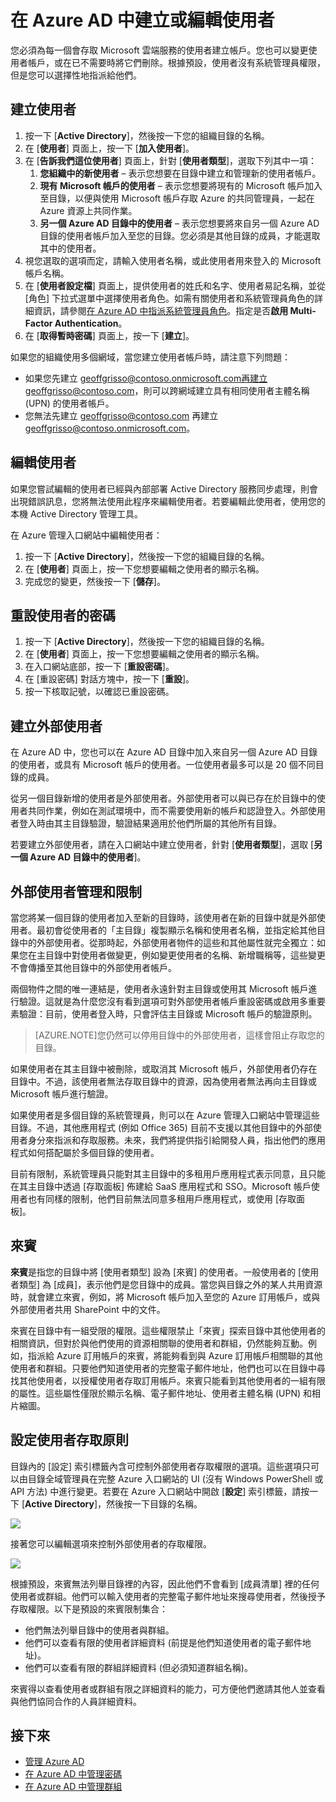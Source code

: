<properties
	pageTitle="在 Azure AD 中建立或編輯使用者"
	description="說明如何在 Azure AD 中建立或編輯使用者帳戶的主題。"
	services="active-directory"
	documentationCenter=""
	authors="curtand"
	manager="stevenpo"
	editor=""/>

<tags
	ms.service="active-directory"
	ms.workload="identity"
	ms.tgt_pltfrm="na"
	ms.devlang="na"
	ms.topic="article"
	ms.date="09/21/2015"
	ms.author="curtand"/>

# 在 Azure AD 中建立或編輯使用者

您必須為每一個會存取 Microsoft 雲端服務的使用者建立帳戶。您也可以變更使用者帳戶，或在已不需要時將它們刪除。根據預設，使用者沒有系統管理員權限，但是您可以選擇性地指派給他們。

## 建立使用者

1. 按一下 [**Active Directory**]，然後按一下您的組織目錄的名稱。
2. 在 [**使用者**] 頁面上，按一下 [**加入使用者**]。
3. 在 [**告訴我們這位使用者**] 頁面上，針對 [**使用者類型**]，選取下列其中一項：
	1. **您組織中的新使用者** – 表示您想要在目錄中建立和管理新的使用者帳戶。
	2. **現有 Microsoft 帳戶的使用者** – 表示您想要將現有的 Microsoft 帳戶加入至目錄，以便與使用 Microsoft 帳戶存取 Azure 的共同管理員，一起在 Azure 資源上共同作業。
	3. **另一個 Azure AD 目錄中的使用者** – 表示您想要將來自另一個 Azure AD 目錄的使用者帳戶加入至您的目錄。您必須是其他目錄的成員，才能選取其中的使用者。
4. 視您選取的選項而定，請輸入使用者名稱，或此使用者用來登入的 Microsoft 帳戶名稱。
5. 在 [**使用者設定檔**] 頁面上，提供使用者的姓氏和名字、使用者易記名稱，並從 [角色] 下拉式選單中選擇使用者角色。如需有關使用者和系統管理員角色的詳細資訊，請參閱[在 Azure AD 中指派系統管理員角色](active-directory-assign-admin-roles.md)。指定是否**啟用 Multi-Factor Authentication**。
6. 在 [**取得暫時密碼**] 頁面上，按一下 [**建立**]。

如果您的組織使用多個網域，當您建立使用者帳戶時，請注意下列問題：

- 如果您先建立 geoffgrisso@contoso.onmicrosoft.com再建立 geoffgrisso@contoso.com，則可以跨網域建立具有相同使用者主體名稱 (UPN) 的使用者帳戶。
- 您無法先建立 geoffgrisso@contoso.com 再建立 geoffgrisso@contoso.onmicrosoft.com。

## 編輯使用者

如果您嘗試編輯的使用者已經與內部部署 Active Directory 服務同步處理，則會出現錯誤訊息，您將無法使用此程序來編輯使用者。若要編輯此使用者，使用您的本機 Active Directory 管理工具。

在 Azure 管理入口網站中編輯使用者：

1. 按一下 [**Active Directory**]，然後按一下您的組織目錄的名稱。
2. 在 [**使用者**] 頁面上，按一下您想要編輯之使用者的顯示名稱。
3. 完成您的變更，然後按一下 [**儲存**]。

## 重設使用者的密碼

1. 按一下 [**Active Directory**]，然後按一下您的組織目錄的名稱。
2. 在 [**使用者**] 頁面上，按一下您想要編輯之使用者的顯示名稱。
3. 在入口網站底部，按一下 [**重設密碼**]。
4. 在 [重設密碼] 對話方塊中，按一下 [**重設**]。
5. 按一下核取記號，以確認已重設密碼。

## 建立外部使用者

在 Azure AD 中，您也可以在 Azure AD 目錄中加入來自另一個 Azure AD 目錄的使用者，或具有 Microsoft 帳戶的使用者。一位使用者最多可以是 20 個不同目錄的成員。

從另一個目錄新增的使用者是外部使用者。外部使用者可以與已存在於目錄中的使用者共同作業，例如在測試環境中，而不需要使用新的帳戶和認證登入。外部使用者登入時由其主目錄驗證，驗證結果適用於他們所屬的其他所有目錄。

若要建立外部使用者，請在入口網站中建立使用者，針對 [**使用者類型**]，選取 [**另一個 Azure AD 目錄中的使用者**]。

## 外部使用者管理和限制

當您將某一個目錄的使用者加入至新的目錄時，該使用者在新的目錄中就是外部使用者。最初會從使用者的「主目錄」複製顯示名稱和使用者名稱，並指定給其他目錄中的外部使用者。從那時起，外部使用者物件的這些和其他屬性就完全獨立：如果您在主目錄中對使用者做變更，例如變更使用者的名稱、新增職稱等，這些變更不會傳播至其他目錄中的外部使用者帳戶。

兩個物件之間的唯一連結是，使用者永遠針對主目錄或使用其 Microsoft 帳戶進行驗證。這就是為什麼您沒有看到選項可對外部使用者帳戶重設密碼或啟用多重要素驗證：目前，使用者登入時，只會評估主目錄或 Microsoft 帳戶的驗證原則。

> [AZURE.NOTE]您仍然可以停用目錄中的外部使用者，這樣會阻止存取您的目錄。

如果使用者在其主目錄中被刪除，或取消其 Microsoft 帳戶，外部使用者仍存在目錄中。不過，該使用者無法存取目錄中的資源，因為使用者無法再向主目錄或 Microsoft 帳戶進行驗證。

如果使用者是多個目錄的系統管理員，則可以在 Azure 管理入口網站中管理這些目錄。不過，其他應用程式 (例如 Office 365) 目前不支援以其他目錄中的外部使用者身分來指派和存取服務。未來，我們將提供指引給開發人員，指出他們的應用程式如何搭配屬於多個目錄的使用者。

目前有限制，系統管理員只能對其主目錄中的多租用戶應用程式表示同意，且只能在其主目錄中透過 [存取面板] 佈建給 SaaS 應用程式和 SSO。Microsoft 帳戶使用者也有同樣的限制，他們目前無法同意多租用戶應用程式，或使用 [存取面板]。

## 來賓

**來賓**是指您的目錄中將 [使用者類型] 設為 [來賓] 的使用者。一般使用者的 [使用者類型] 為 [成員]，表示他們是您目錄中的成員。當您與目錄之外的某人共用資源時，就會建立來賓，例如，將 Microsoft 帳戶加入至您的 Azure 訂用帳戶，或與外部使用者共用 SharePoint 中的文件。

來賓在目錄中有一組受限的權限。這些權限禁止「來賓」探索目錄中其他使用者的相關資訊，但對於與他們使用的資源相關聯的使用者和群組，仍然能夠互動。例如，指派給 Azure 訂用帳戶的來賓，將能夠看到與 Azure 訂用帳戶相關聯的其他使用者和群組。只要他們知道使用者的完整電子郵件地址，他們也可以在目錄中尋找其他使用者，以授權使用者存取訂用帳戶。來賓只能看到其他使用者的一組有限的屬性。這些屬性僅限於顯示名稱、電子郵件地址、使用者主體名稱 (UPN) 和相片縮圖。

## 設定使用者存取原則

目錄內的 [設定] 索引標籤內含可控制外部使用者存取權限的選項。這些選項只可以由目錄全域管理員在完整 Azure 入口網站的 UI (沒有 Windows PowerShell 或 API 方法) 中進行變更。若要在 Azure 入口網站中開啟 [**設定**] 索引標籤，請按一下 [**Active Directory**]，然後按一下目錄的名稱。

![][1]

接著您可以編輯選項來控制外部使用者的存取權限。

![][2]

根據預設，來賓無法列舉目錄裡的內容，因此他們不會看到 [成員清單] 裡的任何使用者或群組。他們可以輸入使用者的完整電子郵件地址來搜尋使用者，然後授予存取權限。以下是預設的來賓限制集合：

- 他們無法列舉目錄中的使用者與群組。
- 他們可以查看有限的使用者詳細資料 (前提是他們知道使用者的電子郵件地址)。
- 他們可以查看有限的群組詳細資料 (但必須知道群組名稱)。

來賓得以查看使用者或群組有限之詳細資料的能力，可方便他們邀請其他人並查看與他們協同合作的人員詳細資料。

## 接下來

- [管理 Azure AD](active-directory-administer.md)
- [在 Azure AD 中管理密碼](active-directory-manage-passwords.md)
- [在 Azure AD 中管理群組](active-directory-manage-groups.md)

<!--Image references-->
[1]: ./media/active-directory-create-users/RBACDirConfigTab.png
[2]: ./media/active-directory-create-users/RBACGuestAccessControls.png

<!---HONumber=Oct15_HO3-->